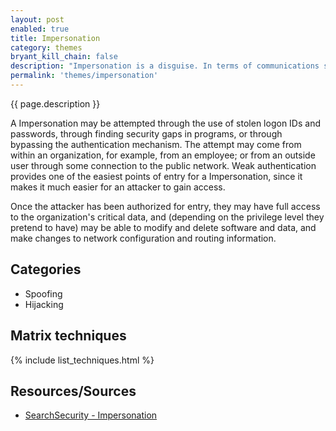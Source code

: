 ```yaml
---
layout: post
enabled: true
title: Impersonation
category: themes
bryant_kill_chain: false
description: "Impersonation is a disguise. In terms of communications security issues, an impersonation is a type of attack where the attacker pretends to be an authorized user of a system in order to gain access to it or to gain greater privileges than they are authorized for."
permalink: 'themes/impersonation'
---
```

{{ page.description }}

A Impersonation may be attempted through the use of stolen logon IDs and passwords, through finding security gaps in programs, or through bypassing the authentication mechanism. The attempt may come from within an organization, for example, from an employee; or from an outside user through some connection to the public network. Weak authentication provides one of the easiest points of entry for a Impersonation, since it makes it much easier for an attacker to gain access. 

Once the attacker has been authorized for entry, they may have full access to the organization's critical data, and (depending on the privilege level they pretend to have) may be able to modify and delete software and data, and make changes to network configuration and routing information.

## Categories

* Spoofing
* Hijacking

## Matrix techniques
{% include list_techniques.html %}

## Resources/Sources

* [SearchSecurity - Impersonation](https://searchsecurity.techtarget.com/definition/Impersonation)